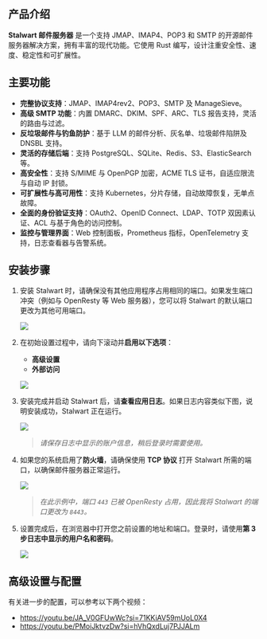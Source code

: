 ## 产品介绍

**Stalwart 邮件服务器** 是一个支持 JMAP、IMAP4、POP3 和 SMTP 的开源邮件服务器解决方案，拥有丰富的现代功能。它使用 Rust 编写，设计注重安全性、速度、稳定性和可扩展性。

## 主要功能

- **完整协议支持**：JMAP、IMAP4rev2、POP3、SMTP 及 ManageSieve。
- **高级 SMTP 功能**：内置 DMARC、DKIM、SPF、ARC、TLS 报告支持，灵活的路由与过滤。
- **反垃圾邮件与钓鱼防护**：基于 LLM 的邮件分析、灰名单、垃圾邮件陷阱及 DNSBL 支持。
- **灵活的存储后端**：支持 PostgreSQL、SQLite、Redis、S3、ElasticSearch 等。
- **高安全性**：支持 S/MIME 与 OpenPGP 加密，ACME TLS 证书，自适应限流与自动 IP 封锁。
- **可扩展性与高可用性**：支持 Kubernetes，分片存储，自动故障恢复，无单点故障。
- **全面的身份验证支持**：OAuth2、OpenID Connect、LDAP、TOTP 双因素认证、ACL 与基于角色的访问控制。
- **监控与管理界面**：Web 控制面板，Prometheus 指标，OpenTelemetry 支持，日志查看器与告警系统。

## 安装步骤

1. 安装 Stalwart 时，请确保没有其他应用程序占用相同的端口。如果发生端口冲突（例如与 OpenResty 等 Web 服务器），您可以将 Stalwart 的默认端口更改为其他可用端口。

   ![](https://i.imgur.com/v8IiDmI.png)

2. 在初始设置过程中，请向下滚动并**启用以下选项**：
   - **高级设置**
   - **外部访问**

   ![](https://i.imgur.com/2wVMb3G.png)

3. 安装完成并启动 Stalwart 后，请**查看应用日志**。如果日志内容类似下图，说明安装成功，Stalwart 正在运行。

   ![](https://i.imgur.com/QM1Euld.png)

   > *请保存日志中显示的账户信息，稍后登录时需要使用。*

4. 如果您的系统启用了**防火墙**，请确保使用 **TCP 协议** 打开 Stalwart 所需的端口，以确保邮件服务器正常运行。

   ![](https://i.imgur.com/4aYSKN2.png)

   > *在此示例中，端口 `443` 已被 OpenResty 占用，因此我将 Stalwart 的端口更改为 `8443`。*

5. 设置完成后，在浏览器中打开您之前设置的地址和端口。登录时，请使用**第 3 步日志中显示的用户名和密码**。

   ![](https://i.imgur.com/0jrSZLt.png)

## 高级设置与配置

有关进一步的配置，可以参考以下两个视频：

- https://youtu.be/JA_V0GFUwWc?si=71KKiAV59mUoL0X4  
- https://youtu.be/PMoiJktvzDw?si=hVhQxdLuj7PJJALm
